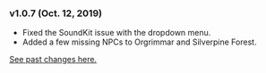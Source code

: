 ### v1.0.7 (Oct. 12, 2019)
* Fixed the SoundKit issue with the dropdown menu.
* Added a few missing NPCs to Orgrimmar and Silverpine Forest.

[See past changes here.](https://bitbucket.org/jsiebert9/townsfolk-tracker/src/master/changehistory.md)
